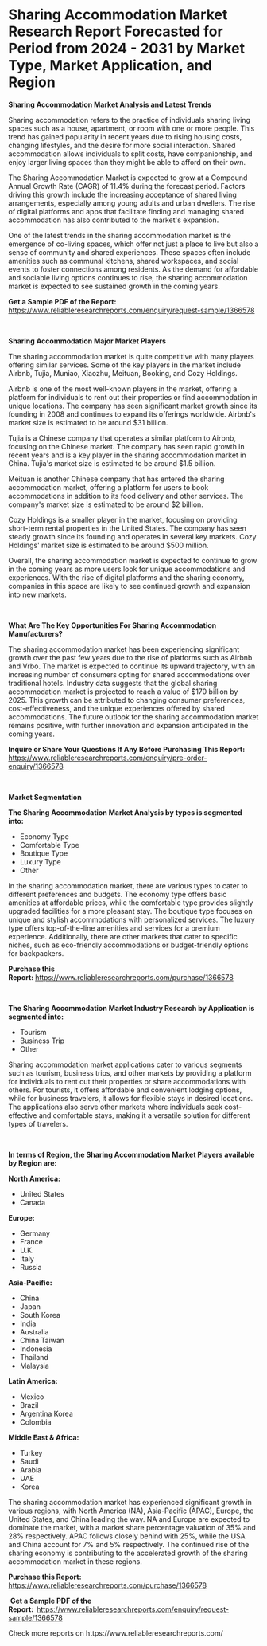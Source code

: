<p><h1>Sharing Accommodation Market Research Report Forecasted for Period from 2024 -  2031 by Market Type, Market Application, and Region</h1></p><p><strong>Sharing Accommodation Market Analysis and Latest Trends</strong></p>
<p><p>Sharing accommodation refers to the practice of individuals sharing living spaces such as a house, apartment, or room with one or more people. This trend has gained popularity in recent years due to rising housing costs, changing lifestyles, and the desire for more social interaction. Shared accommodation allows individuals to split costs, have companionship, and enjoy larger living spaces than they might be able to afford on their own.</p><p>The Sharing Accommodation Market is expected to grow at a Compound Annual Growth Rate (CAGR) of 11.4% during the forecast period. Factors driving this growth include the increasing acceptance of shared living arrangements, especially among young adults and urban dwellers. The rise of digital platforms and apps that facilitate finding and managing shared accommodation has also contributed to the market's expansion.</p><p>One of the latest trends in the sharing accommodation market is the emergence of co-living spaces, which offer not just a place to live but also a sense of community and shared experiences. These spaces often include amenities such as communal kitchens, shared workspaces, and social events to foster connections among residents. As the demand for affordable and sociable living options continues to rise, the sharing accommodation market is expected to see sustained growth in the coming years.</p></p>
<p><strong>Get a Sample PDF of the Report:&nbsp;</strong> <a href="https://www.reliableresearchreports.com/enquiry/request-sample/1366578">https://www.reliableresearchreports.com/enquiry/request-sample/1366578</a></p>
<p>&nbsp;</p>
<p><strong>Sharing Accommodation Major Market Players</strong></p>
<p><p>The sharing accommodation market is quite competitive with many players offering similar services. Some of the key players in the market include Airbnb, Tujia, Muniao, Xiaozhu, Meituan, Booking, and Cozy Holdings.</p><p>Airbnb is one of the most well-known players in the market, offering a platform for individuals to rent out their properties or find accommodation in unique locations. The company has seen significant market growth since its founding in 2008 and continues to expand its offerings worldwide. Airbnb's market size is estimated to be around $31 billion.</p><p>Tujia is a Chinese company that operates a similar platform to Airbnb, focusing on the Chinese market. The company has seen rapid growth in recent years and is a key player in the sharing accommodation market in China. Tujia's market size is estimated to be around $1.5 billion.</p><p>Meituan is another Chinese company that has entered the sharing accommodation market, offering a platform for users to book accommodations in addition to its food delivery and other services. The company's market size is estimated to be around $2 billion.</p><p>Cozy Holdings is a smaller player in the market, focusing on providing short-term rental properties in the United States. The company has seen steady growth since its founding and operates in several key markets. Cozy Holdings' market size is estimated to be around $500 million.</p><p>Overall, the sharing accommodation market is expected to continue to grow in the coming years as more users look for unique accommodations and experiences. With the rise of digital platforms and the sharing economy, companies in this space are likely to see continued growth and expansion into new markets.</p></p>
<p>&nbsp;</p>
<p><strong>What Are The Key Opportunities For Sharing Accommodation Manufacturers?</strong></p>
<p><p>The sharing accommodation market has been experiencing significant growth over the past few years due to the rise of platforms such as Airbnb and Vrbo. The market is expected to continue its upward trajectory, with an increasing number of consumers opting for shared accommodations over traditional hotels. Industry data suggests that the global sharing accommodation market is projected to reach a value of $170 billion by 2025. This growth can be attributed to changing consumer preferences, cost-effectiveness, and the unique experiences offered by shared accommodations. The future outlook for the sharing accommodation market remains positive, with further innovation and expansion anticipated in the coming years.</p></p>
<p><strong>Inquire or Share Your Questions If Any Before Purchasing This Report:</strong> <a href="https://www.reliableresearchreports.com/enquiry/pre-order-enquiry/1366578">https://www.reliableresearchreports.com/enquiry/pre-order-enquiry/1366578</a></p>
<p>&nbsp;</p>
<p><strong>Market Segmentation</strong></p>
<p><strong>The Sharing Accommodation Market Analysis by types is segmented into:</strong></p>
<p><ul><li>Economy Type</li><li>Comfortable Type</li><li>Boutique Type</li><li>Luxury Type</li><li>Other</li></ul></p>
<p><p>In the sharing accommodation market, there are various types to cater to different preferences and budgets. The economy type offers basic amenities at affordable prices, while the comfortable type provides slightly upgraded facilities for a more pleasant stay. The boutique type focuses on unique and stylish accommodations with personalized services. The luxury type offers top-of-the-line amenities and services for a premium experience. Additionally, there are other markets that cater to specific niches, such as eco-friendly accommodations or budget-friendly options for backpackers.</p></p>
<p><strong>Purchase this Report:&nbsp;</strong><a href="https://www.reliableresearchreports.com/purchase/1366578">https://www.reliableresearchreports.com/purchase/1366578</a></p>
<p>&nbsp;</p>
<p><strong>The Sharing Accommodation Market Industry Research by Application is segmented into:</strong></p>
<p><ul><li>Tourism</li><li>Business Trip</li><li>Other</li></ul></p>
<p><p>Sharing accommodation market applications cater to various segments such as tourism, business trips, and other markets by providing a platform for individuals to rent out their properties or share accommodations with others. For tourists, it offers affordable and convenient lodging options, while for business travelers, it allows for flexible stays in desired locations. The applications also serve other markets where individuals seek cost-effective and comfortable stays, making it a versatile solution for different types of travelers.</p></p>
<p>&nbsp;</p>
<p><strong>In terms of Region, the Sharing Accommodation Market Players available by Region are:</strong></p>
<p>
    <p> <strong> North America: </strong>
        <ul>
            <li>United States</li>
            <li>Canada</li>
        </ul>
        </p> 
    <p> <strong> Europe: </strong>
        <ul>
            <li>Germany</li>
            <li>France</li>
            <li>U.K.</li>
            <li>Italy</li>
            <li>Russia</li>
        </ul>
        </p> 
    <p> <strong> Asia-Pacific: </strong>
        <ul>
            <li>China</li>
            <li>Japan</li>
            <li>South Korea</li>
            <li>India</li>
            <li>Australia</li>
            <li>China Taiwan</li>
            <li>Indonesia</li>
            <li>Thailand</li>
            <li>Malaysia</li>
        </ul>
        </p> 
    <p> <strong> Latin America: </strong>
        <ul>
            <li>Mexico</li>
            <li>Brazil</li>
            <li>Argentina Korea</li>
            <li>Colombia</li>
        </ul>
        </p> 
    <p> <strong> Middle East & Africa: </strong>
        <ul>
            <li>Turkey</li>
            <li>Saudi</li>
            <li>Arabia</li>
            <li>UAE</li>
            <li>Korea</li>
        </ul>
    </p>
    </p>
<p><p>The sharing accommodation market has experienced significant growth in various regions, with North America (NA), Asia-Pacific (APAC), Europe, the United States, and China leading the way. NA and Europe are expected to dominate the market, with a market share percentage valuation of 35% and 28% respectively. APAC follows closely behind with 25%, while the USA and China account for 7% and 5% respectively. The continued rise of the sharing economy is contributing to the accelerated growth of the sharing accommodation market in these regions.</p></p>
<p><strong>Purchase this Report: </strong><a href="https://www.reliableresearchreports.com/purchase/1366578">https://www.reliableresearchreports.com/purchase/1366578</a></p>
<p>&nbsp;<strong>Get a Sample PDF of the Report:&nbsp;&nbsp;</strong><a href="https://www.reliableresearchreports.com/enquiry/request-sample/1366578">https://www.reliableresearchreports.com/enquiry/request-sample/1366578</a></p>
<p><strong></strong></p>
<p>Check more reports on https://www.reliableresearchreports.com/</p>
